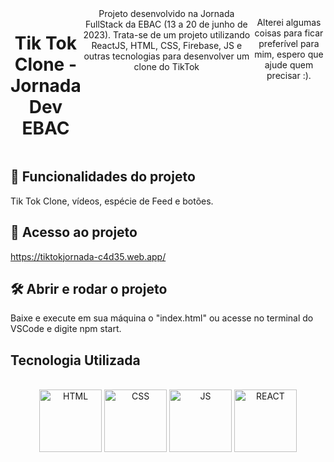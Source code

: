 <div style="display: flex;" align="center"><br>
<h1>Tik Tok Clone - Jornada Dev EBAC</h1>Projeto desenvolvido na Jornada FullStack da EBAC (13 a 20 de junho de 2023). Trata-se de um projeto utilizando ReactJS, HTML, CSS, Firebase, JS e outras tecnologias para desenvolver um clone do TikTok </h1>
  <br>
<p>Alterei algumas coisas para ficar preferível para mim, espero que ajude quem precisar :).</p>


</div>



##  :hammer: Funcionalidades do projeto
Tik Tok Clone, vídeos, espécie de Feed e botões.

## :file_folder: Acesso ao projeto
https://tiktokjornada-c4d35.web.app/

## :hammer_and_wrench: Abrir e rodar o projeto
Baixe e execute em sua máquina o "index.html" ou acesse no terminal do VSCode e digite npm start.


## Tecnologia Utilizada
<div style="display: inline_block" align="center"><br>
  <center><img align="center" alt="HTML" height="100" width="100" src="https://user-images.githubusercontent.com/121250213/233282210-2732ec05-13f8-4160-a2ff-0f75621f0228.png">
  <img align="center" alt="CSS" height="100" width="100" src="https://user-images.githubusercontent.com/121250213/233278515-41389f2e-8436-4b82-8bbe-67c236cdfbeb.png">
     <img align="center" alt="JS" height="100" width="100" src="https://github.com/GabrielFMontoni/challenge-schneider/assets/121250213/57b5193d-ff02-446a-8dd5-4c45294e12b4">
     <img align="center" alt="REACT" height="100" width="100" src="https://user-images.githubusercontent.com/121250213/233266357-1dfb0963-40a9-40b7-97cb-47d45d857429.png">
    
  </center>
</div>
